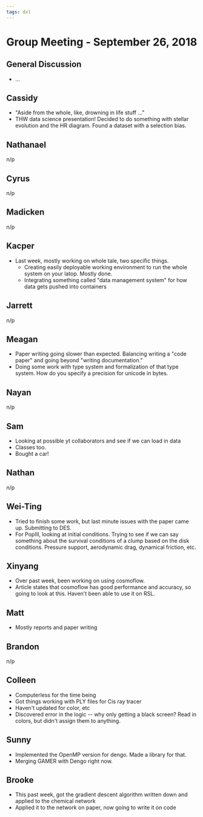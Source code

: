 ```yaml
---
tags: dxl
---
```


# Group Meeting - September 26, 2018

## General Discussion

 * ...

## Cassidy

 * "Aside from the whole, like, drowning in life stuff ..."
 * THW data science presentation!  Decided to do something with stellar evolution and the HR diagram.  Found a dataset with a selection bias.

## Nathanael

n/p

## Cyrus

n/p

## Madicken

n/p

## Kacper

 * Last week, mostly working on whole tale, two specific things.
     * Creating easily deployable working environment to run the whole system on your latop.  Mostly done.
     * Integrating something called "data management system" for how data gets pushed into containers

## Jarrett

n/p

## Meagan

 * Paper writing going slower than expected.  Balancing writing a "code paper" and going beyond "writing documentation."
 * Doing some work with type system and formalization of that type system.  How do you specify a precision for unicode in bytes.

## Nayan

n/p

## Sam

 * Looking at possible yt collaborators and see if we can load in data
 * Classes too.
 * Bought a car!

## Nathan

n/p

## Wei-Ting

 * Tried to finish some work, but last minute issues with the paper came up.  Submitting to DES.
 * For PopIII, looking at initial conditions.  Trying to see if we can say something about the survival conditions of a clump based on the disk conditions.  Pressure support, aerodynamic drag, dynamical friction, etc.

## Xinyang

 * Over past week, been working on using cosmoflow.
 * Article states that cosmoflow has good performance and accuracy, so going to look at this.  Haven't been able to use it on RSL.

## Matt

 * Mostly reports and paper writing

## Brandon

n/p

## Colleen

 * Computerless for the time being
 * Got things working with PLY files for Cis ray tracer
 * Haven't updated for color, etc
 * Discovered error in the logic -- why only getting a black screen?  Read in colors, but didn't assign them to anything.

## Sunny

 * Implemented the OpenMP version for dengo. Made a library for that.
 * Merging GAMER with Dengo right now.

## Brooke

 * This past week, got the gradient descent algorithm written down and applied to the chemical network
 * Applied it to the network on paper, now going to write it on code